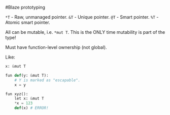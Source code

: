#Blaze prototyping

`*T` - Raw, unmanaged pointer.
`&T` - Unique pointer.
`@T` - Smart pointer.
`%T` - Atomic smart pointer.

All can be mutable, i.e. `*mut T`. This is the ONLY time mutability is part of the
type!

Must have function-level ownership (not global).

Like:

```python
x: &mut T

fun def(y: &mut T):
    # Y is marked as "escapable".
    x = y

fun xyz():
    let x: &mut T
    *x = 123
    def(x) # ERROR!
```
